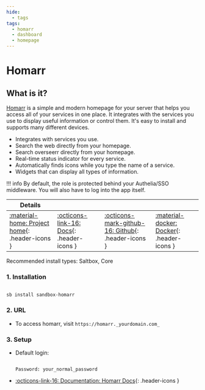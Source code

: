 ```yaml
---
hide:
  - tags
tags:
  - homarr
  - dashboard
  - homepage
---
```


# Homarr

## What is it?

[Homarr](https://www.homarr.dev/) is a simple and modern homepage for your server that helps you access all of your services in one place. It integrates with the services you use to display useful information or control them. It's easy to install and supports many different devices.

- Integrates with services you use.
- Search the web directly from your homepage.
- Search overseerr directly from your homepage.
- Real-time status indicator for every service.
- Automatically finds icons while you type the name of a service.
- Widgets that can display all types of information.

!!! info
    By default, the role is protected behind your Authelia/SSO middleware. You will also have to log into the app itself.

| Details     |             |             |             |
|-------------|-------------|-------------|-------------|
| [:material-home: Project home](https://homarr.dev/){: .header-icons } | [:octicons-link-16: Docs](https://homarr.dev/docs/getting-started/){: .header-icons } | [:octicons-mark-github-16: Github](https://github.com/ajnart/homarr){: .header-icons } | [:material-docker: Docker](https://hub.docker.com/r/ajnart/homarr/){: .header-icons }|

Recommended install types: Saltbox, Core

### 1. Installation

``` shell

sb install sandbox-homarr

```

### 2. URL

- To access homarr, visit `https://homarr._yourdomain.com_`

### 3. Setup

- Default login:

  ``` { .yaml}

  Password: your_normal_password

  ```

- [:octicons-link-16: Documentation: Homarr Docs](https://homarr.dev/docs/getting-started/){: .header-icons }
